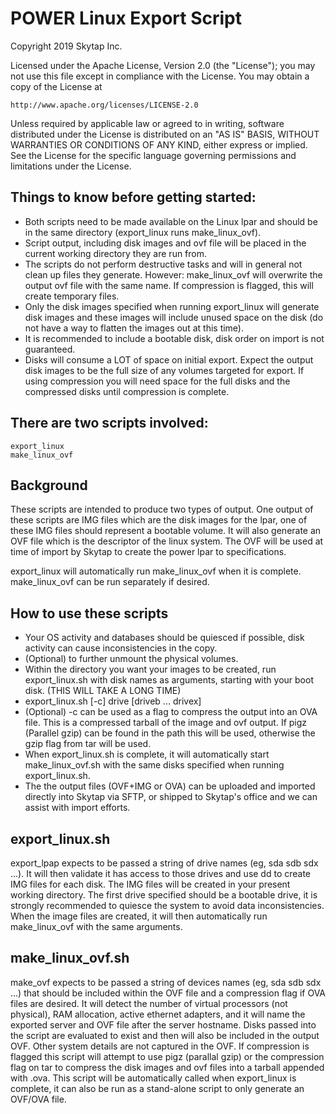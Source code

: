 # POWER Linux Export Script

Copyright 2019 Skytap Inc.

Licensed under the Apache License, Version 2.0 (the "License");
you may not use this file except in compliance with the License.
You may obtain a copy of the License at

    http://www.apache.org/licenses/LICENSE-2.0

Unless required by applicable law or agreed to in writing, software
distributed under the License is distributed on an "AS IS" BASIS,
WITHOUT WARRANTIES OR CONDITIONS OF ANY KIND, either express or implied.
See the License for the specific language governing permissions and
limitations under the License.

## Things to know before getting started:
- Both scripts need to be made available on the Linux lpar and should be in the same directory (export\_linux runs make\_linux\_ovf).
- Script output, including disk images and ovf file will be placed in the current working directory they are run from.
- The scripts do not perform destructive tasks and will in general not clean up files they generate. However: make\_linux\_ovf will overwrite the output ovf file with the same name. If compression is flagged, this will create temporary files.
- Only the disk images specified when running export\_linux will generate disk images and these images will include unused space on the disk (do not have a way to flatten the images out at this time).
- It is recommended to include a bootable disk, disk order on import is not guaranteed.
- Disks will consume a LOT of space on initial export. Expect the output disk images to be the full size of any volumes targeted for export. If using compression you will need space for the full disks and the compressed disks until compression is complete.

## There are two scripts involved:
```
export_linux
make_linux_ovf
```

## Background
These scripts are intended to produce two types of output. One output of these scripts are IMG files which are the disk images for the lpar, one of these IMG files should represent a bootable volume. It will also generate an OVF file which is the descriptor of the linux system. The OVF will be used at time of import by Skytap to create the power lpar to specifications.

export\_linux will automatically run make\_linux\_ovf when it is complete. make\_linux\_ovf can be run separately if desired.

## How to use these scripts
- Your OS activity and databases should be quiesced if possible, disk activity can cause inconsistencies in the copy.
- (Optional) to further unmount the physical volumes.
- Within the directory you want your images to be created, run export\_linux.sh with  disk names as arguments, starting with your boot disk. (THIS WILL TAKE A LONG TIME)
- export\_linux.sh [-c] drive [driveb ... drivex]
- (Optional) -c can be used as a flag to compress the output into an OVA file. This is a compressed tarball of the image and ovf output. If pigz (Parallel gzip) can be found in the path this will be used, otherwise the gzip flag from tar will be used.
- When export\_linux.sh is complete, it will automatically start make\_linux\_ovf.sh with the same disks specified when running export\_linux.sh.
- The the output files (OVF+IMG or OVA) can be uploaded and imported directly into Skytap via SFTP, or shipped to Skytap's office and we can assist with import efforts.

## export\_linux.sh
export\_lpap expects to be passed a string of drive names (eg, sda sdb sdx ...). It will then validate it has access to those drives and use dd to create IMG files for each disk. The IMG files will be created in your present working directory. The first drive specified should be a bootable drive, it is strongly recommended to quiesce the system to avoid data inconsistencies. When the image files are created, it will then automatically run make\_linux\_ovf with the same arguments.

## make\_linux\_ovf.sh
make\_ovf expects to be passed a string of devices names (eg, sda sdb sdx ...) that should be included within the OVF file and a compression flag if OVA files are desired. It will detect the number of virtual processors (not physical), RAM allocation, active ethernet adapters, and it will name the exported server and OVF file after the server hostname. Disks passed into the script are evaluated to exist and then will also be included in the output OVF. Other system details are not captured in the OVF. If compression is flagged this script will attempt to use pigz (parallal gzip) or the compression flag on tar to compress the disk images and ovf files into a tarball appended with .ova. This script will be automatically called when export\_linux is complete, it can also be run as a stand-alone script to only generate an OVF/OVA file.

